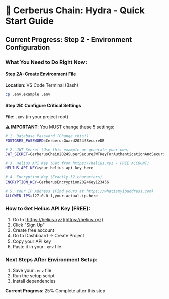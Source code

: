 # 🚀 Cerberus Chain: Hydra - Quick Start Guide

## Current Progress: Step 2 - Environment Configuration

### **What You Need to Do Right Now:**

#### **Step 2A: Create Environment File**
**Location**: VS Code Terminal (Bash)
```bash
cp .env.example .env
```

#### **Step 2B: Configure Critical Settings**
**File**: `.env` (in your project root)

**⚠️ IMPORTANT**: You MUST change these 5 settings:

```bash
# 1. Database Password (Change this!)
POSTGRES_PASSWORD=CerberusGuard2024!SecureDB

# 2. JWT Secret (Use this example or generate your own)
JWT_SECRET=CerberusChain2024SuperSecureJWTKeyForAuthenticationAndSecurity123456

# 3. Helius API Key (Get from https://helius.xyz - FREE ACCOUNT)
HELIUS_API_KEY=your_helius_api_key_here

# 4. Encryption Key (Exactly 32 characters)
ENCRYPTION_KEY=CerberusEncryption2024Key123456

# 5. Your IP Address (Find yours at https://whatismyipaddress.com)
ALLOWED_IPS=127.0.0.1,your.actual.ip.here
```

### **How to Get Helius API Key (FREE):**
1. Go to [https://helius.xyz](https://helius.xyz)
2. Click "Sign Up" 
3. Create free account
4. Go to Dashboard → Create Project
5. Copy your API key
6. Paste it in your `.env` file

### **Next Steps After Environment Setup:**
1. Save your `.env` file
2. Run the setup script
3. Install dependencies

**Current Progress**: 25% Complete after this step